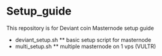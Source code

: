 Setup_guide
=============
This repository is for Deviant coin Masternode setup guide

* deviant_setup.sh
** basic setup script for masternode
* multi_setup.sh
** multiple masternode on 1 vps (VULTR) 
